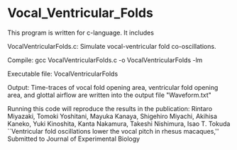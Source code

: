 # Vocal_Ventricular_Folds
This program is written for c-language. It includes

VocalVentricularFolds.c: Simulate vocal-ventricular fold co-oscillations.

Compile: gcc VocalVentricularFolds.c -o VocalVentricularFolds -lm

Executable file: VocalVentricularFolds

Output: Time-traces of vocal fold opening area, ventricular fold opening area, and glottal airflow are written into the output file "Waveform.txt"

Running this code will reproduce the results in the publication: 
  Rintaro Miyazaki, Tomoki Yoshitani, Mayuka Kanaya, Shigehiro Miyachi, Akihisa Kaneko, Yuki Kinoshita, Kanta Nakamura, Takeshi Nishimura, Isao T. Tokuda
  ``Ventricular fold oscillations lower the vocal pitch in rhesus macaques,'' 
  Submitted to Journal of Experimental Biology

